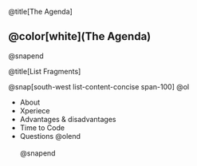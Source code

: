 @title[The Agenda]

## @color[white](The Agenda)

@snapend

@title[List Fragments]

@snap[south-west list-content-concise span-100]
@ol
- About
- Xperiece
- Advantages & disadvantages
- Time to Code
- Questions
@olend
<br><br>
@snapend
